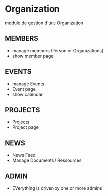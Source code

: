 # Organization
module de gestion d'une Organization

MEMBERS
----
- manage members (Person or Organizations)
- show member page

EVENTS
----
- manage Events 
-   Event page
- show calendar 

PROJECTS
----
- Projects
- Project page 

NEWS
----
- News Feed 
- Manage Documents / Ressources

ADMIN
----
- EVerything is driven by one or more admins 
